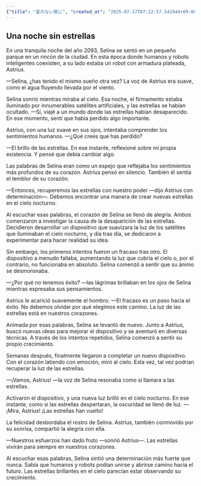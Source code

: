```yaml
---
{"title": "星のない夜に", "created_at": "2025-07-17T07:12:57.541944+09:00", "pattern_id": 4, "pattern_name": "ループ脱出型", "year": 2093}
---
```


## Una noche sin estrellas

En una tranquila noche del año 2093, Selina se sentó en un pequeño parque en un rincón de la ciudad. En esta época donde humanos y robots inteligentes coexisten, a su lado estaba un robot con armadura plateada, Astrius.

—Selina, ¿has tenido el mismo sueño otra vez? La voz de Astrius era suave, como el agua fluyendo llevada por el viento.

Selina sonrió mientras miraba al cielo. Esa noche, el firmamento estaba iluminado por innumerables satélites artificiales, y las estrellas se habían ocultado. —Sí, viajé a un mundo donde las estrellas habían desaparecido. En ese momento, sentí que había perdido algo importante.

Astrius, con una luz suave en sus ojos, intentaba comprender los sentimientos humanos. —¿Qué crees que has perdido?

—El brillo de las estrellas. En ese instante, reflexioné sobre mi propia existencia. Y pensé que debía cambiar algo.

Las palabras de Selina eran como un espejo que reflejaba los sentimientos más profundos de su corazón. Astrius pensó en silencio. También él sentía el temblor de su corazón.

—Entonces, recuperemos las estrellas con nuestro poder —dijo Astrius con determinación—. Debemos encontrar una manera de crear nuevas estrellas en el cielo nocturno.

Al escuchar esas palabras, el corazón de Selina se llenó de alegría. Ambos comenzaron a investigar la causa de la desaparición de las estrellas. Decidieron desarrollar un dispositivo que suavizara la luz de los satélites que iluminaban el cielo nocturno, y día tras día, se dedicaron a experimentar para hacer realidad su idea.

Sin embargo, los primeros intentos fueron un fracaso tras otro. El dispositivo a menudo fallaba, aumentando la luz que cubría el cielo o, por el contrario, no funcionaba en absoluto. Selina comenzó a sentir que su ánimo se desmoronaba.

—¿Por qué no tenemos éxito? —las lágrimas brillaban en los ojos de Selina mientras expresaba sus pensamientos.

Astrius le acarició suavemente el hombro. —El fracaso es un paso hacia el éxito. No debemos olvidar por qué elegimos este camino. La luz de las estrellas está en nuestros corazones.

Animada por esas palabras, Selina se levantó de nuevo. Junto a Astrius, buscó nuevas ideas para mejorar el dispositivo y se aventuró en diversas técnicas. A través de los intentos repetidos, Selina comenzó a sentir su propio crecimiento.

Semanas después, finalmente llegaron a completar un nuevo dispositivo. Con el corazón latiendo con emoción, miró al cielo. Esta vez, tal vez podrían recuperar la luz de las estrellas.

—¡Vamos, Astrius! —la voz de Selina resonaba como si llamara a las estrellas.

Activaron el dispositivo, y una nueva luz brilló en el cielo nocturno. En ese instante, como si las estrellas despertaran, la oscuridad se llenó de luz. —¡Mira, Astrius! ¡Las estrellas han vuelto!

La felicidad desbordaba el rostro de Selina. Astrius, también conmovido por su sonrisa, compartió la alegría con ella.

—Nuestros esfuerzos han dado fruto —sonrió Astrius—. Las estrellas vivirán para siempre en nuestros corazones.

Al escuchar esas palabras, Selina sintió una determinación más fuerte que nunca. Sabía que humanos y robots podían unirse y abrirse camino hacia el futuro. Las estrellas brillantes en el cielo parecían estar observando su crecimiento.
